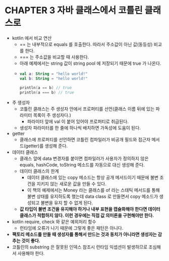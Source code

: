 # CHAPTER 3 자바 클래스에서 코틀린 클래스로

- kotlin 에서 비교 연산 
  - == 는 내부적으로 equals 를 호출한다. 따라서 주소값이 아닌 값(동등성) 비교를 한다.
  - === 는 주소값을 비교할 때 사용한다.
  - 아래 예제에서는 string 값이 string pool 에 저장되기 때문에 true 가 나온다.
  - ~~~kotlin
    val a: String = "hello world!"
    val b: String = "hello world!"

    println(a == b) // true
    println(a === b) // true
    ~~~
- 주 생성자
  - 코틀린 클래스는 주 생성자 안에서 프로퍼티를 선언(클래스 이름 뒤에 있는 파라미터 목록이 주 생성자다.)
    - 파라미터 앞에 val 이 붙어 있어야 프로퍼티로 취급된다.
  - 생성자 파라미터를 한 줄에 하나씩 배치하면 가독성에 도움이 된다.
- getter
  - 클래스에 프로퍼티를 선언하면 코틀린 컴파일러가 비공개 필드와 접근자 메서드(getter)를 생성해 준다.
- 데이터 클래스
  - 클래스 앞에 data 변경자를 붙이면 컴파일러가 사용자가 정의하지 않은 equals, hashCode, toString 메소드를 자동으로 대신 생성해 준다.
  - 데이터 클래스의 한계
    - 데이터 클래스에 있는 copy 메소드는 항상 공개 메서드이기 때문에 불변 조건을 지키지 않는 새로운 값을 만들 수 있다.
    - 이 책의 예제에서는 Money 라는 클래스를 of 라는 스태틱 메서드를 통해 불변 상태를 유지하도록 했는데 data class 로 만들면서 copy 메소드가 생성되고 불변을 유지 할 수 없게 된다.
  - **값 타입이 불변 조건을 유지해야 하거나 내부 표현을 캡슐화해야 한다면 데이터 클래스가 적합하지 않다. 이런 경우에는 직접 값 의미론을 구현해야만 한다.**
- kotlin require, check 와 같은 예외처리 함수
  - 런타임에 오류가 나기 때문에 그렇게 좋은 패턴은 아니다.
- **팩토리 메소드를 만들 때 생성자를 통해서 만드는 것과 동치가 아니라면 생성자는 감추는 것이 좋다.**
- 코틀린의 substring 은 잘못된 인덱스 참조시 런타임 익셉션이 발생하므로 조심해서 사용해야 한다.